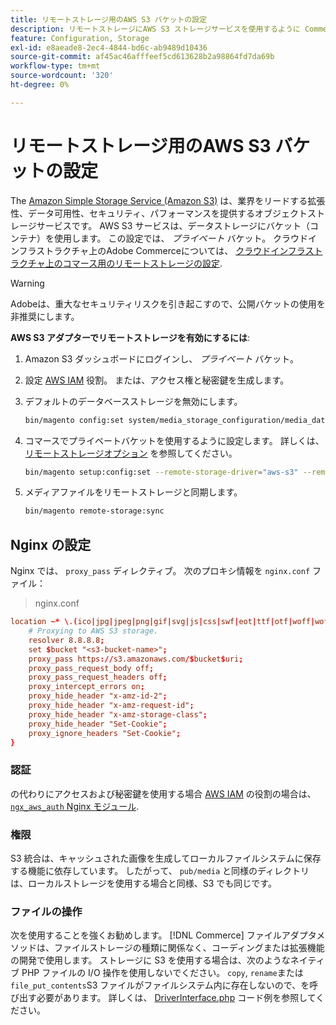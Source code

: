 ```yaml
---
title: リモートストレージ用のAWS S3 バケットの設定
description: リモートストレージにAWS S3 ストレージサービスを使用するように Commerce プロジェクトを設定します。
feature: Configuration, Storage
exl-id: e8aeade8-2ec4-4844-bd6c-ab9489d10436
source-git-commit: af45ac46afffeef5cd613628b2a98864fd7da69b
workflow-type: tm+mt
source-wordcount: '320'
ht-degree: 0%

---
```


# リモートストレージ用のAWS S3 バケットの設定

The [Amazon Simple Storage Service (Amazon S3)][AWS S3] は、業界をリードする拡張性、データ可用性、セキュリティ、パフォーマンスを提供するオブジェクトストレージサービスです。 AWS S3 サービスは、データストレージにバケット（コンテナ）を使用します。 この設定では、 _プライベート_ バケット。 クラウドインフラストラクチャ上のAdobe Commerceについては、 [クラウドインフラストラクチャ上のコマース用のリモートストレージの設定](cloud-support.md).

>[!WARNING]
>
>Adobeは、重大なセキュリティリスクを引き起こすので、公開バケットの使用を非推奨にします。

**AWS S3 アダプターでリモートストレージを有効にするには**:

1. Amazon S3 ダッシュボードにログインし、 _プライベート_ バケット。

1. 設定 [AWS IAM] 役割。 または、アクセス権と秘密鍵を生成します。

1. デフォルトのデータベースストレージを無効にします。

   ```bash
   bin/magento config:set system/media_storage_configuration/media_database 0
   ```

1. コマースでプライベートバケットを使用するように設定します。 詳しくは、 [リモートストレージオプション](remote-storage.md#remote-storage-options) を参照してください。

   ```bash
   bin/magento setup:config:set --remote-storage-driver="aws-s3" --remote-storage-bucket="<bucket-name>" --remote-storage-region="<region-name>" --remote-storage-prefix="<optional-prefix>" --remote-storage-key=<optional-access-key> --remote-storage-secret=<optional-secret-key> -n
   ```

1. メディアファイルをリモートストレージと同期します。

   ```bash
   bin/magento remote-storage:sync
   ```

## Nginx の設定

Nginx では、 `proxy_pass` ディレクティブ。 次のプロキシ情報を `nginx.conf` ファイル：

>nginx.conf

```conf
location ~* \.(ico|jpg|jpeg|png|gif|svg|js|css|swf|eot|ttf|otf|woff|woff2)$ {
    # Proxying to AWS S3 storage.
    resolver 8.8.8.8;
    set $bucket "<s3-bucket-name>";
    proxy_pass https://s3.amazonaws.com/$bucket$uri;
    proxy_pass_request_body off;
    proxy_pass_request_headers off;
    proxy_intercept_errors on;
    proxy_hide_header "x-amz-id-2";
    proxy_hide_header "x-amz-request-id";
    proxy_hide_header "x-amz-storage-class";
    proxy_hide_header "Set-Cookie";
    proxy_ignore_headers "Set-Cookie";
}
```

### 認証

の代わりにアクセスおよび秘密鍵を使用する場合 [AWS IAM] の役割の場合は、 [`ngx_aws_auth` Nginx モジュール][ngx repo].

### 権限

S3 統合は、キャッシュされた画像を生成してローカルファイルシステムに保存する機能に依存しています。 したがって、 `pub/media` と同様のディレクトリは、ローカルストレージを使用する場合と同様、S3 でも同じです。

### ファイルの操作

次を使用することを強くお勧めします。 [!DNL Commerce] ファイルアダプタメソッドは、ファイルストレージの種類に関係なく、コーディングまたは拡張機能の開発で使用します。 ストレージに S3 を使用する場合は、次のようなネイティブ PHP ファイルの I/O 操作を使用しないでください。 `copy`, `rename`または `file_put_contents`S3 ファイルがファイルシステム内に存在しないので、を呼び出す必要があります。 詳しくは、 [DriverInterface.php](https://github.com/magento/magento2/blob/2.4-develop/lib/internal/Magento/Framework/Filesystem/DriverInterface.php#L18) コード例を参照してください。

<!-- link definitions -->

[AWS S3]: https://aws.amazon.com/s3
[AWS IAM]: https://aws.amazon.com/iam/
[ngx repo]: https://github.com/anomalizer/ngx_aws_auth
